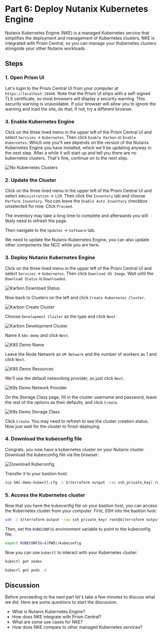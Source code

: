 <!-- See https://squidfunk.github.io/mkdocs-material/reference/ -->

# Part 6: Deploy Nutanix Kubernetes Engine

Nutanix Kubernetes Engine (NKE) is a managed Kubernetes service that simplifies the deployment and management of Kubernetes clusters. NKE is integrated with Prism Central, so you can manage your Kubernetes clusters alongside your other Nutanix workloads.

## Steps

### 1. Open Prism UI

Let's login to the Prism Central UI from your computer at `https://localhost:19440`. Note that the Prism UI ships with a self-signed TLS certificate, so most browsers will display a security warning. This security warning is unavoidable. If your browser will allow you to ignore the warning and load the site, do that; if not, try a different browser.

### 3. Enable Kubernetes Engine

Click on the three lined menu in the upper left of the Prism Central UI and select `Services` -> `Kubernetes`. Then click `Enable Karbon` or `Enable Kubernetes`. Which one you'll see depends on the version of the Nutanix Kubernetes Engine you have installed, which we'll be updating anyway in the next step. After a while it will start up and tell you there are no kubernetes clusters. That's fine, continue on to the next step.

![No Kubernetes Clusters](../images/no-k8s-clusters.png)

### 2. Update the Cluster

Click on the three lined menu in the upper left of the Prism Central UI and select `Administration` -> `LCM`. Then click the `Inventory` tab and choose `Perform Inventory`. You can leave the `Enable Auto Inventory` checkbox unselected for now. Click `Proceed`.

The inventory may take a long time to complete and afterwards you will likely need to refresh the page.

Then navigate to the `Updates` -> `Software` tab.

We need to update the Nutanix Kubernetes Engine, you can also update other components like NCC while you are here.

### 3. Deploy Nutanix Kubernetes Engine

Click on the three lined menu in the upper left of the Prism Central UI and select `Services` -> `Kubernetes`. Then click `Download OS Image`. Wait until the `Download Status` is `Downloaded`.

![Karbon Download Status](../images/nke-download-status.png)

Now back to Clusters on the left and click `Create Kubernetes Cluster`.

![Karbon Create Cluster](../images/nke-create-cluster.png)

Choose `Development Cluster` as the type and click `Next`.

![Karbon Development Cluster](../images/nke-development-cluster.png)

Name it `k8s-demo` and click `Next`.

![K8S Demo Name](../images/k8s-demo.png)

Leave the Node Network as `VM Network` and the number of workers as 1 and click `Next`.

![K8S Demo Resources](../images/k8s-demo-resources.png)

We'll use the default networking provider, so just click `Next`.

![K8s Demo Network Provider](../images/k8s-demo-network-provider.png)

On the Storage Class page, fill in the cluster username and password, leave the rest of the options as their defaults, and click `Create`.

![K8s Demo Storage Class](../images/k8s-demo-storage-class.png)

Click `Create`. You may need to refresh to see the cluster creation status. Now just wait for the cluster to finish deploying.

### 4. Download the kubeconfig file

Congrats, you now have a kubernetes cluster on your Nutanix cluster.
Download the kuberconfig file via the browser:

![Download Kubeconfig](../images/download-kubeconfig.png)

Transfer it to your bastion host:

```sh
scp k8s-demo-kubectl.cfg -i $(terraform output -raw ssh_private_key) root@$(terraform output -raw bastion_public_ip):~/kubeconfig
```

### 5. Access the Kubernetes cluster

Now that you have the kubeconfig file on your bastion host, you can access the Kubernetes cluster from your computer. First, SSH into the bastion host:

```sh
ssh -i $(terraform output -raw ssh_private_key) root@$(terraform output -raw bastion_public_ip)
```

Then, set the `KUBECONFIG` environment variable to point to the kubeconfig file:

```sh
export KUBECONFIG=$(PWD)/kubeconfig
```

Now you can use `kubectl` to interact with your Kubernetes cluster:

```sh
kubectl get nodes
```

```sh
kubectl get pods -A
```

## Discussion

Before proceeding to the next part let's take a few minutes to discuss what we did. Here are some questions to start the discussion.

- What is Nutanix Kubernetes Engine?
- How does NKE integrate with Prism Central?
- What are some use cases for NKE?
- How does NKE compare to other managed Kubernetes services?
